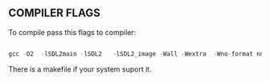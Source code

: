 ## COMPILER FLAGS 
To compile pass this flags to compiler: 
```c

gcc -O2  -lSDL2main -lSDL2   -lSDL2_image -Wall -Wextra  -Wno-format nnue_eval.c ./nnue/nnue.cpp ./nnue/misc.cpp -o main.exe  -DUSE_SSE41 -msse4.1 -DUSE_SSSE3 -mssse3 -DUSE_SSE2 -msse2 -DUSE_SSE -msse

```
There is a makefile if your system suport it.
